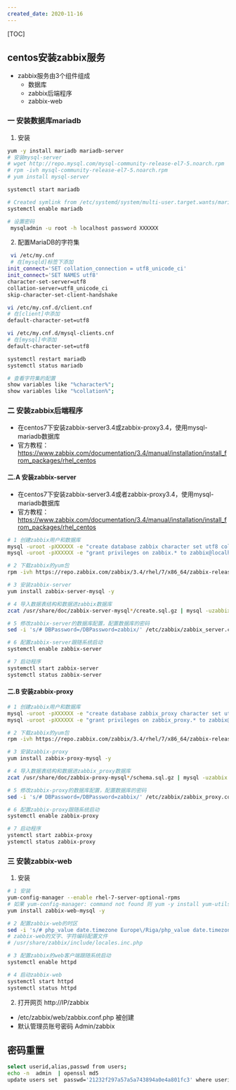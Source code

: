```yaml
---
created_date: 2020-11-16
---
```


[TOC]

## centos安装zabbix服务

- zabbix服务由3个组件组成
  - 数据库
  - zabbix后端程序
  - zabbix-web

### 一 安装数据库mariadb

1. 安装

```bash
yum -y install mariadb mariadb-server 
# 安装mysql-server
# wget http://repo.mysql.com/mysql-community-release-el7-5.noarch.rpm  根据centos版本选择参数7-5。
# rpm -ivh mysql-community-release-el7-5.noarch.rpm
# yum install mysql-server

systemctl start mariadb

# Created symlink from /etc/systemd/system/multi-user.target.wants/mariadb.service to /usr/lib/systemd/system/mariadb.service
systemctl enable mariadb

# 设置密码
 mysqladmin -u root -h localhost password XXXXXX
```

2. 配置MariaDB的字符集

```bash
 vi /etc/my.cnf
 # 在[mysqld]标签下添加
init_connect='SET collation_connection = utf8_unicode_ci' 
init_connect='SET NAMES utf8' 
character-set-server=utf8 
collation-server=utf8_unicode_ci 
skip-character-set-client-handshake

vi /etc/my.cnf.d/client.cnf
# 在[client]中添加
default-character-set=utf8

vi /etc/my.cnf.d/mysql-clients.cnf
# 在[mysql]中添加
default-character-set=utf8

systemctl restart mariadb
systemctl status mariadb

# 查看字符集的配置
show variables like "%character%";
show variables like "%collation%";
```

### 二 安装zabbix后端程序

- 在centos7下安装zabbix-server3.4或zabbix-proxy3.4，使用mysql-mariadb数据库
- 官方教程： https://www.zabbix.com/documentation/3.4/manual/installation/install_from_packages/rhel_centos

#### 二.A 安装zabbix-server

- 在centos7下安装zabbix-server3.4或者zabbix-proxy3.4，使用mysql-mariadb数据库
- 官方教程： https://www.zabbix.com/documentation/3.4/manual/installation/install_from_packages/rhel_centos

```bash
# 1 创建zabbix用户和数据库
mysql -uroot -pXXXXXX -e "create database zabbix character set utf8 collate utf8_bin;"
mysql -uroot -pXXXXXX -e "grant privileges on zabbix.* to zabbix@localhost identified by 'zabbix'; flush privileges;"

# 2 下载zabbix的yum包
rpm -ivh https://repo.zabbix.com/zabbix/3.4/rhel/7/x86_64/zabbix-release-3.4-2.el7.noarch.rpm

# 3 安装zabbix-server
yum install zabbix-server-mysql -y

# 4 导入数据表结构和数据进zabbix数据库
zcat /usr/share/doc/zabbix-server-mysql*/create.sql.gz | mysql -uzabbix -pzabbix -D zabbix

# 5 修改zabbix-server的数据库配置，配置数据库的密码
sed -i 's/# DBPassword=/DBPassword=zabbix/' /etc/zabbix/zabbix_server.conf

# 6 配置zabbix-server跟随系统启动
systemctl enable zabbix-server

# 7 启动程序
systemctl start zabbix-server
systemctl status zabbix-server
```

#### 二.B 安装zabbix-proxy

```bash
# 1 创建zabbix用户和数据库
mysql -uroot -pXXXXXX -e "create database zabbix_proxy character set utf8 collate utf8_bin;"
mysql -uroot -pXXXXXX -e "grant privileges on zabbix_proxy.* to zabbix@localhost identified by 'zabbix'; flush privileges;"

# 2 下载zabbix的yum包
rpm -ivh https://repo.zabbix.com/zabbix/3.4/rhel/7/x86_64/zabbix-release-3.4-2.el7.noarch.rpm

# 3 安装zabbix-proxy
yum install zabbix-proxy-mysql -y

# 4 导入数据表结构和数据进zabbix_proxy数据库
zcat /usr/share/doc/zabbix-proxy-mysql*/schema.sql.gz | mysql -uzabbix -pzabbix -D zabbix_proxy

# 5 修改zabbix-proxy的数据库配置，配置数据库的密码
sed -i 's/# DBPassword=/DBPassword=zabbix/' /etc/zabbix/zabbix_proxy.conf

# 6 配置zabbix-proxy跟随系统启动
systemctl enable zabbix-proxy

# 7 启动程序
ystemctl start zabbix-proxy
ystemctl status zabbix-proxy
```

### 三 安装zabbix-web

1. 安装

```bash
# 1 安装
yum-config-manager --enable rhel-7-server-optional-rpms
# 如果 yum-config-manager: command not found 则 yum -y install yum-utils
yum install zabbix-web-mysql -y

# 2 配置zabbix-web的时区
sed -i 's/# php_value date.timezone Europe\/Riga/php_value date.timezone Asia\/Hong_Kong/' /etc/httpd/conf.d/zabbix.conf
# zabbix-web的文字、字符编码配置文件
# /usr/share/zabbix/include/locales.inc.php

# 3 配置zabbix的web客户端跟随系统启动
systemctl enable httpd

# 4 启动zabbix-web
systemctl start httpd
systemctl status httpd
```

2. 打开网页
   http://IP/zabbix

- /etc/zabbix/web/zabbix.conf.php 被创建
- 默认管理员账号密码 Admin/zabbix

## 密码重置

```bash
select userid,alias,passwd from users;
echo -n  admin  | openssl md5
update users set  passwd='21232f297a57a5a743894a0e4a801fc3' where userid = '1';
```
